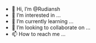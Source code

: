 - 👋 Hi, I’m @Rudiansh
- 👀 I’m interested in ...
- 🌱 I’m currently learning ...
- 💞️ I’m looking to collaborate on ...
- 📫 How to reach me ...

<!---
Rudiansh/Rudiansh is a ✨ special ✨ repository because its `README.md` (this file) appears on your GitHub profile.
You can click the Preview link to take a look at your changes.
--->
